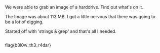 We were able to grab an image of a harddrive. Find out what's on it.

The Image was about 113 MB. I got a little nervous that there was going to be a lot of digging. 

Started off with 'strings & grep' and that's all I needed.

<img src=''>

flag{b3l0w_th3_r4dar}
